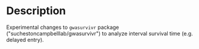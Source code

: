 # Description
Experimental changes to `gwasurvivr` package ("suchestoncampbelllab/gwasurvivr") to analyze interval survival time (e.g. delayed entry). 


